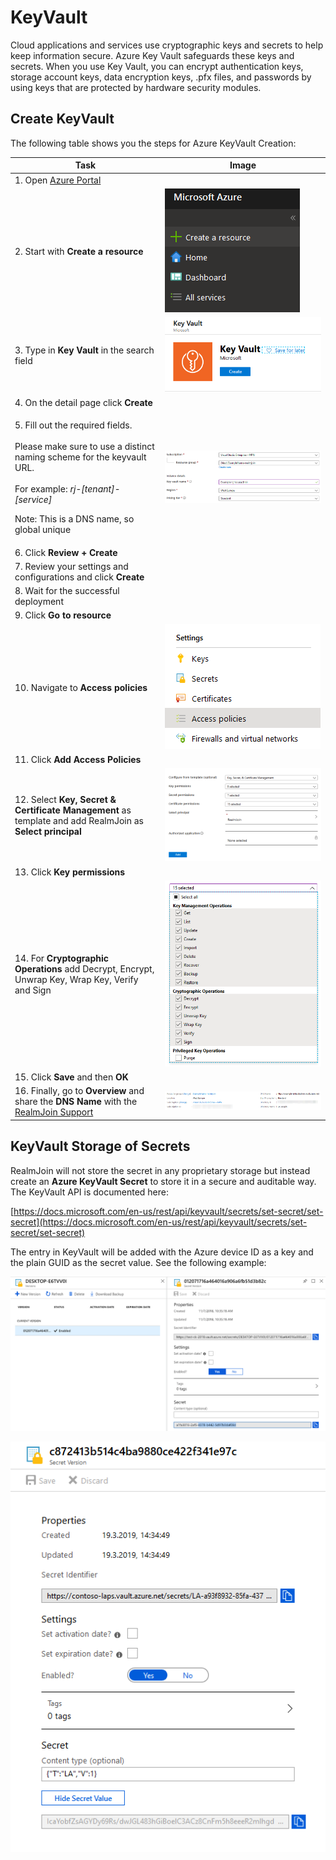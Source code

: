 # KeyVault

Cloud applications and services use cryptographic keys and secrets to help keep information secure. Azure Key Vault safeguards these keys and secrets. When you use Key Vault, you can encrypt authentication keys, storage account keys, data encryption keys, .pfx files, and passwords by using keys that are protected by hardware security modules.

## Create KeyVault

The following table shows you the steps for Azure KeyVault Creation:

| Task                                                                                                                                                                                                                        | Image                                              |
| --------------------------------------------------------------------------------------------------------------------------------------------------------------------------------------------------------------------------- | -------------------------------------------------- |
| 1. Open [Azure Portal](https://portal.azure.com)                                                                                                                                                                            |                                                    |
| 2. Start with **Create a resource**                                                                                                                                                                                         | ![](<../../../../.gitbook/assets/image (268).png>) |
| 3. Type in **Key Vault** in the search field                                                                                                                                                                                | ![](<../../../../.gitbook/assets/image (265).png>) |
| 4. On the detail page click **Create**                                                                                                                                                                                      |                                                    |
| <p>5. Fill out the required fields.<br><br>Please make sure to use a distinct naming scheme for the keyvault URL.<br><br>For example: <em>rj-[tenant]-[service]</em> </p><p>Note: This is a DNS name, so global unique </p> | ![](<../../../../.gitbook/assets/image (57).png>)  |
| 6. Click **Review + Create**                                                                                                                                                                                                |                                                    |
| 7. Review your settings and configurations and click **Create**                                                                                                                                                             |                                                    |
| 8. Wait for the successful deployment                                                                                                                                                                                       |                                                    |
| 9. Click **Go to resource**                                                                                                                                                                                                 |                                                    |
| 10. Navigate to **Access policies**                                                                                                                                                                                         | ![](<../../../../.gitbook/assets/image (162).png>) |
| 11. Click **Add Access Policies**                                                                                                                                                                                           |                                                    |
| 12. Select **Key, Secret & Certificate Management** as template and add RealmJoin as **Select principal**                                                                                                                   | ![](<../../../../.gitbook/assets/image (228).png>) |
| 13. Click **Key permissions**                                                                                                                                                                                               |                                                    |
| 14. For **Cryptographic Operations** add Decrypt, Encrypt, Unwrap Key, Wrap Key, Verify and Sign                                                                                                                            | ![](<../../../../.gitbook/assets/image (269).png>) |
| 15. Click **Save** and then **OK**                                                                                                                                                                                          |                                                    |
| 16. Finally, go to **Overview** and share the **DNS Name** with the [RealmJoin Support](mailto:support@realmjoin.com)                                                                                                       | ![](<../../../../.gitbook/assets/image (48).png>)  |

## KeyVault Storage of Secrets

RealmJoin will not store the secret in any proprietary storage but instead create an **Azure KeyVault Secret** to store it in a secure and auditable way. The KeyVault API is documented here:

[https://docs.microsoft.com/en-us/rest/api/keyvault/secrets/set-secret/set-secret](https://docs.microsoft.com/en-us/rest/api/keyvault/secrets/set-secret/set-secret)

The entry in KeyVault will be added with the Azure device ID as a key and the plain GUID as the secret value. See the following example:

![](<../../../../.gitbook/assets/image (181).png>)

![](<../../../../.gitbook/assets/image (182).png>)
